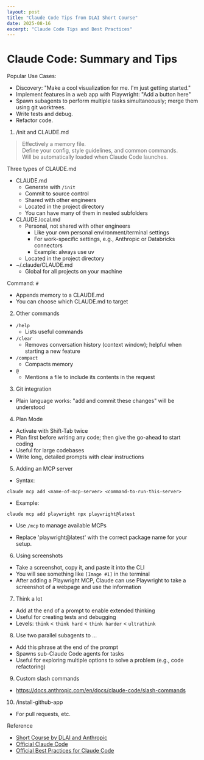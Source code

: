 ```yaml
---
layout: post
title: "Claude Code Tips from DLAI Short Course"
date: 2025-08-16
excerpt: "Claude Code Tips and Best Practices"
---
```


# Claude Code: Summary and Tips

Popular Use Cases:  
- Discovery: "Make a cool visualization for me. I'm just getting started."
- Implement features in a web app with Playwright: "Add a button here"
- Spawn subagents to perform multiple tasks simultaneously; merge them using git worktrees.
- Write tests and debug.
- Refactor code.

1. /init and CLAUDE.md
> Effectively a memory file.  
> Define your config, style guidelines, and common commands.  
> Will be automatically loaded when Claude Code launches.

Three types of CLAUDE.md
- CLAUDE.md  
  - Generate with `/init`  
  - Commit to source control  
  - Shared with other engineers  
  - Located in the project directory  
  - You can have many of them in nested subfolders
- CLAUDE.local.md  
  - Personal, not shared with other engineers  
    - Like your own personal environment/terminal settings  
    - For work-specific settings, e.g., Anthropic or Databricks connectors  
    - Example: always use uv  
  - Located in the project directory
- ~/.claude/CLAUDE.md  
  - Global for all projects on your machine

Command: `#`  
- Appends memory to a CLAUDE.md  
- You can choose which CLAUDE.md to target

2. Other commands
- `/help`  
  - Lists useful commands
- `/clear`  
  - Removes conversation history (context window); helpful when starting a new feature
- `/compact`  
  - Compacts memory
- `@`  
  - Mentions a file to include its contents in the request

3. Git integration
- Plain language works: "add and commit these changes" will be understood

4. Plan Mode
- Activate with Shift-Tab twice  
- Plan first before writing any code; then give the go-ahead to start coding  
- Useful for large codebases  
- Write long, detailed prompts with clear instructions

5. Adding an MCP server
- Syntax:
```
claude mcp add <name-of-mcp-server> <command-to-run-this-server>
```
- Example:
```
claude mcp add playwright npx playwright@latest
```
- Use `/mcp` to manage available MCPs

- Replace 'playwright@latest' with the correct package name for your setup.

6. Using screenshots
- Take a screenshot, copy it, and paste it into the CLI  
- You will see something like `[Image #1]` in the terminal  
- After adding a Playwright MCP, Claude can use Playwright to take a screenshot of a webpage and use the information

7. Think a lot
- Add at the end of a prompt to enable extended thinking  
- Useful for creating tests and debugging  
- Levels: `think` &lt; `think hard` &lt; `think harder` &lt; `ultrathink`

8. Use two parallel subagents to …
- Add this phrase at the end of the prompt  
- Spawns sub-Claude Code agents for tasks  
- Useful for exploring multiple options to solve a problem (e.g., code refactoring)

9. Custom slash commands
- https://docs.anthropic.com/en/docs/claude-code/slash-commands

10. /install-github-app
- For pull requests, etc.

Reference
- [Short Course by DLAI and Anthropic](https://learn.deeplearning.ai/courses/claude-code-a-highly-agentic-coding-assistant/lesson/66b35/introduction)
- [Official Claude Code](https://docs.anthropic.com/en/docs/claude-code/overview)
- [Official Best Practices for Claude Code](https://www.anthropic.com/engineering/claude-code-best-practices)
